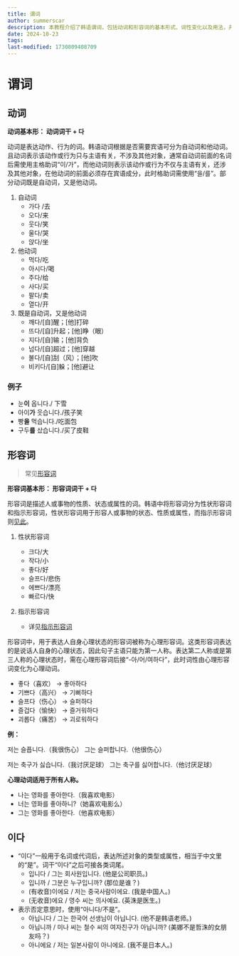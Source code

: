 ```yaml
---
title: 谓词
author: summerscar
description: 本教程介绍了韩语谓词，包括动词和形容词的基本形式、词性变化以及用法，并详细讲解了“이다”的用法和否定形式。
date: 2024-10-23
tags:
last-modified: 1730809408709
---
```

# 谓词

## 动词

**动词基本形： 动词词⼲ + 다**

动词是表达动作、行为的词。韩语动词根据是否需要宾语可分为自动词和他动词。且动词表示该动作或行为只与主语有关，不涉及其他对象，通常自动词前面的名词后需使用主格助词“이/가”，而他动词则表示该动作或行为不仅与主语有关，还涉及其他对象，在他动词的前面必须存在宾语成分，此时格助词需使用“을/를”。部分动词既是自动词，又是他动词。

1. 自动词
	- 가다 /去
	- 오다/来
	- 웃다/笑
	- 울다/哭
	- 앉다/坐
2. 他动词
	- 먹다/吃
	- 아시다/喝
	- 주다/给
	- 사다/买
	- 팔다/卖
	- 열다/开
3. 既是自动词，又是他动词
	- 깨다/[自]醒；[他]打碎
	- 뜨다/[自]升起；[他]睁（眼）
	- 지다/[自]输；[他]背负
	- 넘다/[自]超过；[他]穿越
	- 불다/[自]刮（风）；[他]吹
	- 비키다/[自]躲；[他]避让

### 例子

- 눈**이** 옵니다./ 下雪
- 아이**가** 웃습니다./孩子笑
- 빵**을** 먹습니다./吃面包
- 구두**를** 샀습니다./买了皮鞋

## 形容词

> 常见[形容词](/?dict=cm3444u5n0005siwu2wwls1up)

**形容词基本形： 形容词词⼲ + 다**

形容词是描述人或事物的性质、状态或属性的词。韩语中将形容词分为性状形容词和指示形容词，性状形容词用于形容人或事物的状态、性质或属性，而指示形容词则[见此](/learn/beginner/语法基础/指示词#指示形容词)。

1. 性状形容词
	- 크다/大
	- 작다/小
	- 좋다/好
	- 슬프다/悲伤
	- 에쁘다/漂亮
	- 빠르다/快


2. 指示形容词
	- 详见[指示形容词](/learn/beginner/语法基础/指示词#指示形容词)

形容词中，用于表达人自身心理状态的形容词被称为心理形容词。这类形容词表达的是说话人自身的心理状态，因此句子主语只能为第一人称。表达第二人称或是第三人称的心理状态时，需在心理形容词后接“-아/어/여하다”，此时词性由心理形容词变化为心理动词。

- 좋다（喜欢） → 좋아하다
- 기쁘다（高兴） → 기뻐하다
- 슬프다（伤心） → 슬퍼하다
- 즐겁다（愉快） → 즐거워하다
- 괴롭다（痛苦） → 괴로워하다

**例：**

저는 슬픕니다.（我很伤心）
그는 슬퍼합니다.（他很伤心）

저는 축구가 싫습니다.（我讨厌足球）
그는 축구를 싫어합니다.（他讨厌足球）

**心理动词适用于所有人称。**

- 나는 영화를 좋아한다.（我喜欢电影）
- 너는 영화를 좋아하니?（她喜欢电影么）
- 그는 영화를 좋아한다.（他喜欢电影）

## 이다

* “이다”一般用于名词或代词后，表达所述对象的类型或属性，相当于中文里的“是”。词干“이다”之后可接各类词尾。
	- 입니다 / 그는 회사원입니다. (他是公司职员。)
	- 입니까 / 그분은 누구입니까? (那位是谁？)
	- (有收音)이에요 / 저는 중국사람이에요. (我是中国人。)
	- (无收音)에요 / 영수 씨는 의사예요. (英洙是医生。)
* 表示否定意思时，使用“아니다/不是”。
	- 아닙니다 / 그는 한국어 선생님이 아닙니다. (他不是韩语老师。)
	- 아닙니까 / 미나 씨는 철수 씨의 여자친구가 아닙니까? (美娜不是哲洙的女朋友吗？)
	- 아니에요 / 저는 일본사람이 아니에요. (我不是日本人。)
